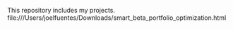 This repository includes my projects.
file:///Users/joelfuentes/Downloads/smart_beta_portfolio_optimization.html
